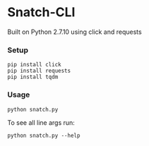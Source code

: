 # Snatch-CLI
Built on Python 2.7.10 using click and requests

### Setup
```
pip install click
pip install requests
pip install tqdm
``` 

### Usage
```
python snatch.py
``` 
To see all line args run:
```
python snatch.py --help
``` 